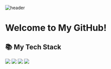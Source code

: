 ![header](https://capsule-render.vercel.app/api?type=soft&color=gradient&height=220&section=header&text=Good%20to%20see%20you%20🖐🏻&desc=I'm%20SeonYeong%20:%20%29&fontSize=50&fontAlignY=40&descSize=25&descAlignY=58&animation=twinkling)

<h1>Welcome to My GitHub!</h1>

<h2> 📚 My Tech Stack </h2>

<img src="https://img.shields.io/badge/Next.js-black?style=for-the-badge&logo=next.js&logoColor=white" /> <img src="https://img.shields.io/badge/React-61DAFB?style=flat-square&logo=React&logoColor=white"/> <img src="https://img.shields.io/badge/Typescript-%233178C6.svg?&style=flat-square&logo=typescript&logoColor=white" /> <img src="https://img.shields.io/badge/Javascript-F7DF1D?style=flat-square&logo=javascript&logoColor=white"/>

<br>
